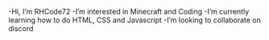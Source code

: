 -Hi, I’m RHCode72
-I’m interested in Minecraft and Coding
-I’m currently learning how to do HTML, CSS and Javascript
-I’m looking to collaborate on discord

<!---
RHCode72/RHCode72 is a ✨ special ✨ repository because its `README.md` (this file) appears on your GitHub profile.
You can click the Preview link to take a look at your changes.
--->
